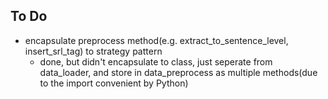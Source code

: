 ## To Do
- encapsulate preprocess method(e.g. extract_to_sentence_level, insert_srl_tag) to strategy pattern
  - done, but didn't encapsulate to class, just seperate from data_loader, and store in data_preprocess as multiple methods(due to the import convenient by Python)